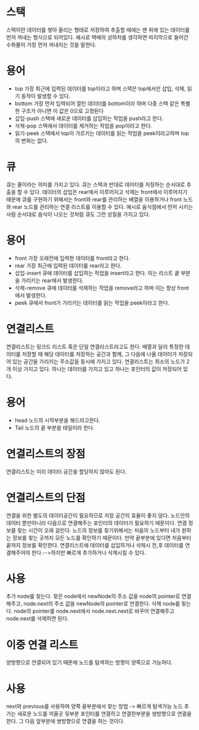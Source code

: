 # 스택
스택이란 데이터를 쌓아 올리는 형태로 저장하여 추출할 때에는 맨 위에 있는 데이터를 먼저 꺼내는 형식으로 되어있다.
예시로 택배의 상하차를 생각하면 마지막으로 들어간 수화물이 가장 먼저 꺼내지는 것을 말한다.
# 용어
- top
가장 최근에 입력된 데이터를 top이라고 하며 스택은 top에서만 삽입, 삭제, 읽기 동작이 발생할 수 있다.
- bottom
가장 먼저 입력되어 깔린 데이터를 bottom이라 하며 다중 스택 같은 특별한 구조가 아니면 이 값은 0으로 고정된다
- 삽입-push
스택에 새로운 데이터를 삽입하는 작업을 push라고 한다.
- 삭제-pop
스택에서 데이터를 제거하는 작업을 pop이라고 한다.
- 읽기-peek
스택에서 top이 가르키는 데이터를 읽는 작업을 peek이라고하며 top의 변화는 없다.

# 큐
큐는 줄이라는 의미를 가지고 있다.
큐는 스택과 반대로 데이터를 저장하는 순서대로 추출을 할 수 있다.
데이터의 삽입은 rear에서 이루어지고 삭제는 front에서 이루어지기 때문에 큐를 구현하기 위해서는 front와 rear를 관리하는 배열을 이용하거나 front 노드와 rear 노드를 관리하는 연결 리스트를 이용할 수 있다.
예시로 음식점에서 먼저 시키는 사람 순서대로 음식이 나오는 것처럼 큐도 그런 성질을 가지고 있다.
# 용어
- front
가장 오래전에 입력한 데이터를 front라고 한다.
- rear
가장 최근에 입력된 데이터를 rear라고 한다.
- 삽입-insert
큐에 데이터를 삽입하는 작업을 insert라고 한다. 이는 리스트 끝 부분을 가리키는 rear에서 발생한다.
- 삭제-remove
큐에 데이터를 삭제하는 작업을 remove라고 하며 이는 항상 front에서 발생한다.
- peek 
큐에서 front가 가리키는 데이터를 읽는 작업을 peek이라고 한다.

# 연결리스트
연결리스트는 링크드 리스트 혹은 단일 연결리스트라고도 한다. 배열과 달리 특정한 데이터를 저장할 때 해당 데이터를 저장하는 공간과 함께, 그 다음에 나올 데이터가 저장되어 있는 공간을 가리키는 주소값을 동시에 가지고 있다.
연결리스트는 최소의 노드가 2개 이상 가지고 있다. 하나는 데이터를 가지고 있고 하나는 포인터의 값이 저장되어 있다.

# 용어
- head
노드의 시작부분을 해드라고한다.
- Tail
노드의 끝 부분을 테일이라 한다.

# 연결리스트의 장점
연결리스트는 미리 데이터 공간을 할당하지 않아도 된다.

# 연결리스트의 단점 
연결을 위한 별도의 데이터공간이 필요하므로 저장 공간의 효율이 좋지 않다. 노드안의 데이터 뿐만아니라 다음으로 연결해주는 포인터의 데이터가 필요하기 때문이다.
연결 정보를 찾는 시간이 오래 걸린다. 노드의 정보를 찾기위해서는 처음의 노드부터 내가 원하는 정보를 찾는 곳까지 모든 노드를 확인하기 때문이다. 만약 끝부분에 있다면 처음부터 끝까지 정보를 확인한다.
연결리스트에 데이터를 삽입하거나 삭제시 전,후 데이터를 연결해주어야 한다.-->하지만 빠르게 추가하거나 삭제시킬 수 있다.

# 사용
추가 node를 찾는다. 찾은 node에서 newNode의 주소 값을 node의 pointer로 연결해주고, node.next의 주소 값을 newNode의 pointer로 연결한다.
삭제 node를 찾는다. node의 pointer를 node.next에서 node.next.next로 바꾸어 연결해주고 node.next를 삭제하면 된다.

# 이중 연결 리스트
양방향으로 연결되어 있기 때문에 노드를 탐색하는 방향이 양쪽으로 가능하다.

# 사용
next와 previous를 사용하여 양쪽 끝부분에서 찾는 방법 -> 빠르게 탐색가능
노드 추가는 새로운 노드를 끼울곳 뒷부분 포인터를 연결하고 연결한부분을 쌍방향으로 연결을 한다. 그 다음 앞부분에 쌍방향으로 연결을 하는 것이다.